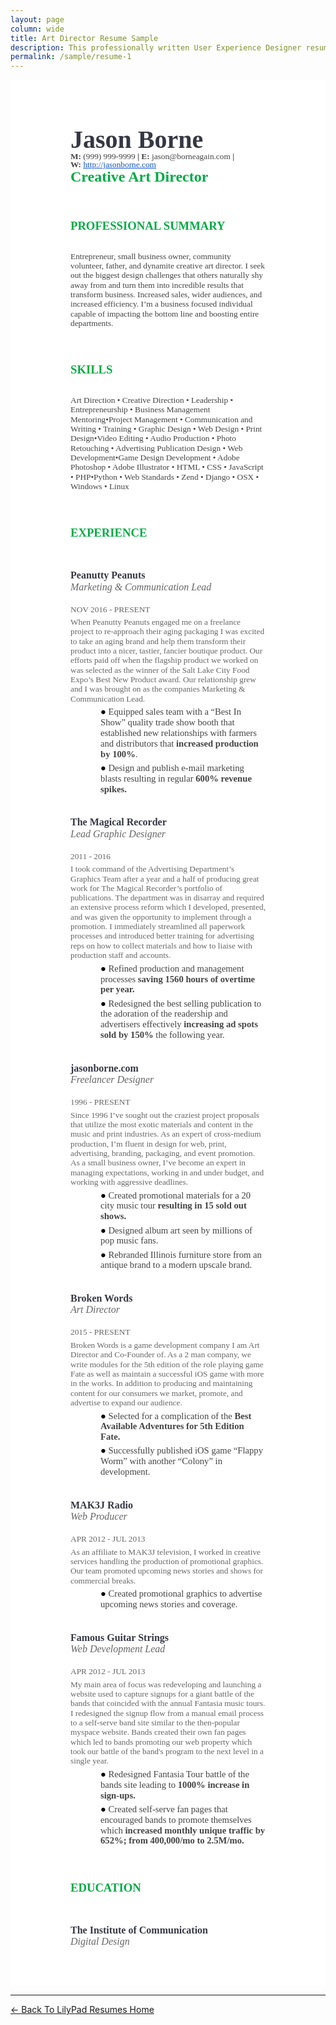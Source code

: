 ```yaml
---
layout: page
column: wide
title: Art Director Resume Sample
description: This professionally written User Experience Designer resume sample that landed interviews at international banks and government resulting in an $180,000/year offer!
permalink: /sample/resume-1
---
```

<style type="text/css">
  @import url('https://themes.googleusercontent.com/fonts/css?kit=3qINvnjb346LubKDfLRn69t6G6Z1RrRfgULZ1AHo7mPOfsfM6rvuuu7h1pY3r_-A');
  ul.lst-kix_uydb8ozhlw0z-5 {
    list-style-type: none
  }

  #resume ul.lst-kix_q43nwmkvrt8-7 {
    list-style-type: none
  }

  #resume .lst-kix_pwiefsepqtoz-7>li:before {
    content: "\0025cb  "
  }

  #resume ul.lst-kix_uydb8ozhlw0z-6 {
    list-style-type: none
  }

  #resume ul.lst-kix_q43nwmkvrt8-6 {
    list-style-type: none
  }

  #resume ul.lst-kix_uydb8ozhlw0z-7 {
    list-style-type: none
  }

  #resume .lst-kix_pwiefsepqtoz-6>li:before {
    content: "\0025cf  "
  }

  #resume .lst-kix_pwiefsepqtoz-8>li:before {
    content: "\0025a0  "
  }

  #resume ul.lst-kix_uydb8ozhlw0z-8 {
    list-style-type: none
  }

  #resume ul.lst-kix_q43nwmkvrt8-8 {
    list-style-type: none
  }

  #resume ul.lst-kix_q43nwmkvrt8-3 {
    list-style-type: none
  }

  #resume .lst-kix_pwiefsepqtoz-5>li:before {
    content: "\0025a0  "
  }

  #resume ul.lst-kix_q43nwmkvrt8-2 {
    list-style-type: none
  }

  #resume ul.lst-kix_q43nwmkvrt8-5 {
    list-style-type: none
  }

  #resume ul.lst-kix_q43nwmkvrt8-4 {
    list-style-type: none
  }

  #resume .lst-kix_pwiefsepqtoz-3>li:before {
    content: "\0025cf  "
  }

  #resume ul.lst-kix_pwiefsepqtoz-4 {
    list-style-type: none
  }

  #resume ul.lst-kix_pwiefsepqtoz-5 {
    list-style-type: none
  }

  #resume .lst-kix_pwiefsepqtoz-2>li:before {
    content: "\0025a0  "
  }

  #resume .lst-kix_pwiefsepqtoz-4>li:before {
    content: "\0025cb  "
  }

  #resume ul.lst-kix_pwiefsepqtoz-6 {
    list-style-type: none
  }

  #resume ul.lst-kix_pwiefsepqtoz-7 {
    list-style-type: none
  }

  #resume ul.lst-kix_pwiefsepqtoz-0 {
    list-style-type: none
  }

  #resume ul.lst-kix_pwiefsepqtoz-1 {
    list-style-type: none
  }

  #resume ul.lst-kix_pwiefsepqtoz-2 {
    list-style-type: none
  }

  #resume ul.lst-kix_pwiefsepqtoz-3 {
    list-style-type: none
  }

  #resume .lst-kix_pwiefsepqtoz-0>li:before {
    content: "\0025cf  "
  }

  #resume .lst-kix_pwiefsepqtoz-1>li:before {
    content: "\0025cb  "
  }

  #resume ul.lst-kix_pwiefsepqtoz-8 {
    list-style-type: none
  }

  #resume ul.lst-kix_71cy10c6bo5c-8 {
    list-style-type: none
  }

  #resume ul.lst-kix_71cy10c6bo5c-7 {
    list-style-type: none
  }

  #resume ul.lst-kix_71cy10c6bo5c-6 {
    list-style-type: none
  }

  #resume ul.lst-kix_71cy10c6bo5c-5 {
    list-style-type: none
  }

  #resume ul.lst-kix_71cy10c6bo5c-4 {
    list-style-type: none
  }

  #resume ul.lst-kix_71cy10c6bo5c-3 {
    list-style-type: none
  }

  #resume ul.lst-kix_71cy10c6bo5c-2 {
    list-style-type: none
  }

  #resume ul.lst-kix_71cy10c6bo5c-1 {
    list-style-type: none
  }

  #resume .lst-kix_nw4oua9zxpcg-2>li:before {
    content: "\0025a0  "
  }

  #resume ul.lst-kix_71cy10c6bo5c-0 {
    list-style-type: none
  }

  #resume .lst-kix_nw4oua9zxpcg-1>li:before {
    content: "\0025cb  "
  }

  #resume .lst-kix_nw4oua9zxpcg-0>li:before {
    content: "\0025cf  "
  }

  #resume ul.lst-kix_dpieomdpoi58-0 {
    list-style-type: none
  }

  #resume ul.lst-kix_dpieomdpoi58-1 {
    list-style-type: none
  }

  #resume ul.lst-kix_dpieomdpoi58-4 {
    list-style-type: none
  }

  #resume ul.lst-kix_dpieomdpoi58-5 {
    list-style-type: none
  }

  #resume ul.lst-kix_dpieomdpoi58-2 {
    list-style-type: none
  }

  #resume ul.lst-kix_dpieomdpoi58-3 {
    list-style-type: none
  }

  #resume ul.lst-kix_dpieomdpoi58-8 {
    list-style-type: none
  }

  #resume ul.lst-kix_dpieomdpoi58-6 {
    list-style-type: none
  }

  #resume ul.lst-kix_dpieomdpoi58-7 {
    list-style-type: none
  }

  #resume .lst-kix_dpieomdpoi58-4>li:before {
    content: "\0025cb  "
  }

  #resume .lst-kix_dpieomdpoi58-3>li:before {
    content: "\0025cf  "
  }

  #resume .lst-kix_dpieomdpoi58-5>li:before {
    content: "\0025a0  "
  }

  #resume .lst-kix_dpieomdpoi58-8>li:before {
    content: "\0025a0  "
  }

  #resume .lst-kix_dpieomdpoi58-7>li:before {
    content: "\0025cb  "
  }

  #resume .lst-kix_dpieomdpoi58-6>li:before {
    content: "\0025cf  "
  }

  #resume .lst-kix_71cy10c6bo5c-5>li:before {
    content: "\0025a0  "
  }

  #resume .lst-kix_71cy10c6bo5c-6>li:before {
    content: "\0025cf  "
  }

  #resume .lst-kix_71cy10c6bo5c-7>li:before {
    content: "\0025cb  "
  }

  #resume .lst-kix_71cy10c6bo5c-8>li:before {
    content: "\0025a0  "
  }

  #resume .lst-kix_nw4oua9zxpcg-3>li:before {
    content: "\0025cf  "
  }

  #resume .lst-kix_nw4oua9zxpcg-4>li:before {
    content: "\0025cb  "
  }

  #resume .lst-kix_nw4oua9zxpcg-5>li:before {
    content: "\0025a0  "
  }

  #resume .lst-kix_nw4oua9zxpcg-6>li:before {
    content: "\0025cf  "
  }

  #resume .lst-kix_nw4oua9zxpcg-7>li:before {
    content: "\0025cb  "
  }

  #resume .lst-kix_71cy10c6bo5c-3>li:before {
    content: "\0025cf  "
  }

  #resume .lst-kix_71cy10c6bo5c-4>li:before {
    content: "\0025cb  "
  }

  #resume .lst-kix_nw4oua9zxpcg-8>li:before {
    content: "\0025a0  "
  }

  #resume .lst-kix_71cy10c6bo5c-2>li:before {
    content: "\0025a0  "
  }

  #resume .lst-kix_71cy10c6bo5c-1>li:before {
    content: "\0025cb  "
  }

  #resume ul.lst-kix_uydb8ozhlw0z-0 {
    list-style-type: none
  }

  #resume ul.lst-kix_uydb8ozhlw0z-1 {
    list-style-type: none
  }

  #resume ul.lst-kix_uydb8ozhlw0z-2 {
    list-style-type: none
  }

  #resume ul.lst-kix_uydb8ozhlw0z-3 {
    list-style-type: none
  }

  #resume .lst-kix_71cy10c6bo5c-0>li:before {
    content: "\0025cf  "
  }

  #resume ul.lst-kix_uydb8ozhlw0z-4 {
    list-style-type: none
  }

  #resume .lst-kix_uydb8ozhlw0z-3>li:before {
    content: "\0025cf  "
  }

  #resume .lst-kix_uydb8ozhlw0z-2>li:before {
    content: "\0025a0  "
  }

  #resume .lst-kix_uydb8ozhlw0z-0>li:before {
    content: "\0025cf  "
  }

  #resume .lst-kix_uydb8ozhlw0z-1>li:before {
    content: "\0025cb  "
  }

  #resume .lst-kix_q43nwmkvrt8-0>li:before {
    content: "\0025cf  "
  }

  #resume .lst-kix_q43nwmkvrt8-1>li:before {
    content: "\0025cb  "
  }

  #resume .lst-kix_q43nwmkvrt8-2>li:before {
    content: "\0025a0  "
  }

  #resume .lst-kix_q43nwmkvrt8-4>li:before {
    content: "\0025cb  "
  }

  #resume .lst-kix_q43nwmkvrt8-3>li:before {
    content: "\0025cf  "
  }

  #resume .lst-kix_uydb8ozhlw0z-4>li:before {
    content: "\0025cb  "
  }

  #resume .lst-kix_q43nwmkvrt8-8>li:before {
    content: "\0025a0  "
  }

  #resume .lst-kix_uydb8ozhlw0z-5>li:before {
    content: "\0025a0  "
  }

  #resume .lst-kix_uydb8ozhlw0z-6>li:before {
    content: "\0025cf  "
  }

  #resume .lst-kix_q43nwmkvrt8-6>li:before {
    content: "\0025cf  "
  }

  #resume .lst-kix_q43nwmkvrt8-5>li:before {
    content: "\0025a0  "
  }

  #resume .lst-kix_uydb8ozhlw0z-8>li:before {
    content: "\0025a0  "
  }

  #resume .lst-kix_uydb8ozhlw0z-7>li:before {
    content: "\0025cb  "
  }

  #resume .lst-kix_dpieomdpoi58-1>li:before {
    content: "\0025cb  "
  }

  #resume .lst-kix_dpieomdpoi58-2>li:before {
    content: "\0025a0  "
  }

  #resume .lst-kix_q43nwmkvrt8-7>li:before {
    content: "\0025cb  "
  }

  #resume ul.lst-kix_nw4oua9zxpcg-0 {
    list-style-type: none
  }

  #resume ul.lst-kix_nw4oua9zxpcg-1 {
    list-style-type: none
  }

  #resume ul.lst-kix_nw4oua9zxpcg-2 {
    list-style-type: none
  }

  #resume ul.lst-kix_nw4oua9zxpcg-3 {
    list-style-type: none
  }

  #resume .lst-kix_dpieomdpoi58-0>li:before {
    content: "\0025cf  "
  }

  #resume ul.lst-kix_nw4oua9zxpcg-8 {
    list-style-type: none
  }

  #resume ul.lst-kix_nw4oua9zxpcg-4 {
    list-style-type: none
  }

  #resume ul.lst-kix_nw4oua9zxpcg-5 {
    list-style-type: none
  }

  #resume ul.lst-kix_nw4oua9zxpcg-6 {
    list-style-type: none
  }

  #resume ul.lst-kix_nw4oua9zxpcg-7 {
    list-style-type: none
  }

  #resume ul.lst-kix_q43nwmkvrt8-1 {
    list-style-type: none
  }

  #resume ul.lst-kix_q43nwmkvrt8-0 {
    list-style-type: none
  }

  #resume ol {
    margin: 0;
    padding: 0
  }

  #resume table td,
  table th {
    padding: 0
  }

  #resume .c3 {
    margin-left: 36pt;
    padding-top: 4pt;
    padding-left: 0pt;
    padding-bottom: 0pt;
    line-height: 1.15;
    orphans: 2;
    widows: 2;
    text-align: left;
    margin-right: -126pt
  }

  #resume .c7 {
    color: #434343;
    font-weight: 700;
    text-decoration: none;
    vertical-align: baseline;
    font-size: 11pt;
    font-family: "Proxima Nova";
    font-style: normal
  }

  #resume .c22 {
    color: #000000;
    font-weight: 400;
    text-decoration: none;
    vertical-align: baseline;
    font-size: 11pt;
    font-family: "Proxima Nova";
    font-style: normal
  }

  #resume .c15 {
    padding-top: 4pt;
    padding-bottom: 0pt;
    line-height: 1.15;
    orphans: 2;
    widows: 2;
    text-align: left;
    margin-right: -126pt
  }

  #resume .c21 {
    padding-top: 4pt;
    padding-bottom: 0pt;
    line-height: 1.0;
    orphans: 2;
    widows: 2;
    text-align: left;
    height: 11pt
  }

  #resume .c13 {
    color: #353744;
    font-weight: 400;
    text-decoration: none;
    vertical-align: baseline;
    font-size: 14pt;
    font-family: "Proxima Nova";
    font-style: normal
  }

  #resume .c6 {
    color: #353744;
    font-weight: 700;
    text-decoration: none;
    vertical-align: baseline;
    font-size: 12pt;
    font-family: "Proxima Nova";
    font-style: normal
  }

  #resume .c9 {
    color: #00ab44;
    font-weight: 400;
    text-decoration: none;
    vertical-align: baseline;
    font-size: 18pt;
    font-family: "Proxima Nova";
    font-style: normal
  }

  #resume .c0 {
    color: #434343;
    font-weight: 400;
    text-decoration: none;
    vertical-align: baseline;
    font-size: 11pt;
    font-family: "Proxima Nova";
    font-style: normal
  }

  #resume .c5 {
    color: #666666;
    font-weight: 400;
    text-decoration: none;
    vertical-align: baseline;
    font-size: 10pt;
    font-family: "Proxima Nova";
    font-style: normal
  }

  #resume .c2 {
    padding-top: 6pt;
    padding-bottom: 0pt;
    line-height: 1.0;
    page-break-after: avoid;
    text-align: left;
    margin-right: -126pt
  }

  #resume .c23 {
    background-color: #ffffff;
    font-weight: 400;
    text-decoration: none;
    vertical-align: baseline;
    font-family: "Proxima Nova";
    font-style: normal
  }

  #resume .c18 {
    color: #00ab44;
    text-decoration: none;
    vertical-align: baseline;
    font-size: 14pt;
    font-family: "Proxima Nova";
    font-style: normal
  }

  #resume .c1 {
    padding-top: 10pt;
    padding-bottom: 0pt;
    line-height: 1.15;
    text-align: left;
    margin-right: -126pt
  }

  #resume .c20 {
    padding-top: 0pt;
    padding-bottom: 0pt;
    line-height: 1.0;
    text-align: left;
    margin-right: -126pt
  }

  #resume .c17 {
    padding-top: 24pt;
    padding-bottom: 10pt;
    line-height: 1.0;
    text-align: left;
    margin-right: -126pt
  }

  #resume .c11 {
    text-decoration: none;
    vertical-align: baseline;
    font-size: 12pt;
    font-family: "Proxima Nova"
  }

  #resume.c24 {
    background-color: #ffffff;
    padding: 36pt 198pt 36pt 72pt
  }

  #resume .c4 {
    font-style: italic;
    color: #666666;
    font-weight: 400
  }

  #resume .c16 {
    font-size: 10pt;
    color: #1155cc;
    text-decoration: underline
  }

  #resume .c19 {
    color: inherit;
    text-decoration: inherit
  }

  #resume .c8 {
    color: #434343;
    font-size: 10pt
  }

  #resume .c12 {
    padding: 0;
    margin: 0
  }

  #resume .c14 {
    font-weight: 700
  }

  #resume .c10 {
    color: #434343
  }

  #resume .title {
    padding-top: 6pt;
    color: #353744;
    font-size: 30pt;
    padding-bottom: 0pt;
    font-family: "Proxima Nova";
    line-height: 1.0;
    page-break-after: avoid;
    orphans: 2;
    widows: 2;
    text-align: left
  }

  #resume .subtitle {
    padding-top: 0pt;
    color: #00ab44;
    font-size: 18pt;
    padding-bottom: 0pt;
    font-family: "Proxima Nova";
    line-height: 1.0;
    page-break-after: avoid;
    orphans: 2;
    widows: 2;
    text-align: left
  }

  #resume li {
    color: #000000;
    font-size: 11pt;
    font-family: "Proxima Nova"
  }

  #resume p {
    margin: 0;
    color: #000000;
    font-size: 11pt;
    font-family: "Proxima Nova"
  }

  #resume h1 {
    padding-top: 24pt;
    color: #00ab44;
    font-weight: 700;
    font-size: 14pt;
    padding-bottom: 10pt;
    font-family: "Proxima Nova";
    line-height: 1.0;
    page-break-after: avoid;
    orphans: 2;
    widows: 2;
    text-align: left
  }

  #resume h2 {
    padding-top: 10pt;
    color: #353744;
    font-weight: 700;
    font-size: 12pt;
    padding-bottom: 0pt;
    font-family: "Proxima Nova";
    line-height: 1.0;
    page-break-after: avoid;
    orphans: 2;
    widows: 2;
    text-align: left
  }

  #resume h3 {
    padding-top: 10pt;
    color: #353744;
    font-weight: 700;
    font-size: 11pt;
    padding-bottom: 0pt;
    font-family: "Proxima Nova";
    line-height: 1.0;
    page-break-after: avoid;
    orphans: 2;
    widows: 2;
    text-align: left
  }

  #resume h4 {
    padding-top: 8pt;
    color: #666666;
    text-decoration: underline;
    font-size: 11pt;
    padding-bottom: 0pt;
    font-family: "Trebuchet MS";
    line-height: 1.2;
    page-break-after: avoid;
    orphans: 2;
    widows: 2;
    text-align: left
  }

  #resume h5 {
    padding-top: 8pt;
    color: #666666;
    font-size: 11pt;
    padding-bottom: 0pt;
    font-family: "Trebuchet MS";
    line-height: 1.2;
    page-break-after: avoid;
    orphans: 2;
    widows: 2;
    text-align: left
  }

  #resume h6 {
    padding-top: 8pt;
    color: #666666;
    font-size: 11pt;
    padding-bottom: 0pt;
    font-family: "Trebuchet MS";
    line-height: 1.2;
    page-break-after: avoid;
    font-style: italic;
    orphans: 2;
    widows: 2;
    text-align: left
  }
</style>


<div id="resume" class="c24 resume-sample border--round box-shadow-wide">
  <div>
    <p class="c21"><span class="c22"></span></p>
  </div>
  <p class="c2 title" id="h.qnl2h1xer1h9"><span class="c14">Jason Borne<br></span><span class="c8 c14">M:</span><span class="c8">&nbsp;(999) 999-9999 </span><span class="c8 c14">| E:</span><span class="c8">&nbsp;jason@borneagain.com </span><span class="c8 c14">|</span><span class="c8">&nbsp;</span>
    <span class="c8 c14">W:</span><span class="c8">&nbsp;</span><span class="c16"><a class="c19" href="https://www.google.com/url?q=https://lilypadresumes.com/&amp;sa=D&amp;ust=1497415008079000&amp;usg=AFQjCNE0LzmmT6OQBX3yB49vgaIiT46g-g">http://jasonborne.com</a></span></p>
  <p class="c20 subtitle" id="h.5otzbpf60gjp"><span class="c14">Creative Art Director</span></p>
  <h1 class="c17" id="h.fgzhf2mhpnva"><span class="c18 c14">PROFESSIONAL SUMMARY</span></h1>
  <p class="c15"><span class="c8">Entrepreneur, small business owner, community volunteer, father, and dynamite creative art director. I seek out the biggest design challenges that others naturally shy away from and turn them into incredible results that transform business. Increased sales, wider audiences, and increased efficiency. I&rsquo;m a business focused individual capable of impacting the bottom line and boosting entire departments.</span></p>
  <h1 class="c17" id="h.wgvhlw3lrs1l"><span class="c18 c14">SKILLS</span></h1>
  <p class="c15"><span class="c8">Art Direction</span><span class="c8 c23">&nbsp;&bull; Creative Direction &bull; Leadership &bull; Entrepreneurship &bull; Business Management Mentoring&bull;Project Management &bull; Communication and Writing &bull; Training &bull; Graphic Design &bull; Web Design &bull; Print Design&bull;Video Editing &bull; Audio Production &bull; Photo Retouching &bull; Advertising Publication Design &bull; Web Development&bull;Game Design Development &bull; Adobe Photoshop &bull; Adobe Illustrator &bull; HTML &bull; CSS &bull; JavaScript &bull; PHP&bull;Python &bull; Web Standards &bull; Zend &bull; Django &bull; OSX &bull; Windows &bull; Linux</span></p>
  <h1 class="c17" id="h.4e7emiovm7u9"><span class="c18 c14">EXPERIENCE</span></h1>
  <h2 class="c1" id="h.x8cjc83bhgqt"><span>Peanutty Peanuts<br></span><span class="c11 c4">Marketing &amp; Communication Lead</span></h2>
  <p class="c15"><span class="c5">NOV 2016 - PRESENT</span></p>
  <p class="c15"><span class="c5">When Peanutty Peanuts engaged me on a freelance project to re-approach their aging packaging I was excited to take an aging brand and help them transform their product into a nicer, tastier, fancier boutique product. Our efforts paid off when the flagship product we worked on was selected as the winner of the Salt Lake City Food Expo&rsquo;s Best New Product award. Our relationship grew and I was brought on as the companies Marketing &amp; Communication Lead.</span></p>
  <ul class="c12 lst-kix_pwiefsepqtoz-0 start">
    <li class="c3"><span class="c10">Equipped sales team with a &ldquo;Best In Show&rdquo; quality trade show booth that established new relationships with farmers and distributors that </span><span class="c14 c10">increased production by 100%</span><span class="c0">.</span></li>
    <li class="c3"><span class="c10">Design and publish e-mail marketing blasts resulting in regular </span><span class="c7">600% revenue spikes.</span></li>
  </ul>
  <h2 class="c1" id="h.hwn6n8tv0goz"><span>The Magical Recorder<br></span><span class="c11 c4">Lead Graphic Designer</span></h2>
  <p class="c15"><span class="c5">2011 - 2016</span></p>
  <p class="c15"><span class="c5">I took command of the Advertising Department&rsquo;s Graphics Team after a year and a half of producing great work for The Magical Recorder&rsquo;s portfolio of publications. The department was in disarray and required an extensive process reform which I developed, presented, and was given the opportunity to implement through a promotion. I immediately streamlined all paperwork processes and introduced better training for advertising reps on how to collect materials and how to liaise with production staff and accounts.</span></p>
  <ul class="c12 lst-kix_pwiefsepqtoz-0">
    <li class="c3"><span class="c10">Refined production and management processes </span><span class="c7">saving 1560 hours of overtime per year.</span></li>
    <li class="c3"><span class="c10">Redesigned the best selling publication to the adoration of the readership and advertisers effectively </span><span class="c14 c10">increasing ad spots sold by 150%</span><span class="c10">&nbsp;the following year.</span>
      <hr style="page-break-before:always;display:none;">
    </li>
  </ul>
  <h2 class="c1" id="h.8vy4le1nr9sg"><span>jasonborne.com<br></span><span class="c11 c4">Freelancer Designer</span></h2>
  <p class="c15"><span class="c5">1996 - PRESENT</span></p>
  <p class="c15"><span class="c5">Since 1996 I&rsquo;ve sought out the craziest project proposals that utilize the most exotic materials and content in the music and print industries. As an expert of cross-medium production, I&rsquo;m fluent in design for web, print, advertising, branding, packaging, and event promotion. As a small business owner, I&rsquo;ve become an expert in managing expectations, working in and under budget, and working with aggressive deadlines.</span></p>
  <ul class="c12 lst-kix_pwiefsepqtoz-0">
    <li class="c3"><span class="c10">Created promotional materials for a 20 city music tour </span><span class="c7">resulting in 15 sold out shows.</span></li>
    <li class="c3"><span class="c0">Designed album art seen by millions of pop music fans.</span></li>
    <li class="c3"><span class="c0">Rebranded Illinois furniture store from an antique brand to a modern upscale brand.</span></li>
  </ul>
  <h2 class="c1" id="h.bwgh8gc2exl5"><span>Broken Words<br></span><span class="c11 c4">Art Director</span></h2>
  <p class="c15"><span class="c5">2015 - PRESENT</span></p>
  <p class="c15"><span class="c5">Broken Words is a game development company I am Art Director and Co-Founder of. As a 2 man company, we write modules for the 5th edition of the role playing game Fate as well as maintain a successful iOS game with more in the works. In addition to producing and maintaining content for our consumers we market, promote, and advertise to expand our audience.</span></p>
  <ul class="c12 lst-kix_pwiefsepqtoz-0">
    <li class="c3"><span class="c10">Selected for a complication of the </span><span class="c7">Best Available Adventures for 5th Edition Fate.</span></li>
    <li class="c3"><span class="c0">Successfully published iOS game &ldquo;Flappy Worm&rdquo; with another &ldquo;Colony&rdquo; in development.</span></li>
  </ul>
  <h2 class="c1" id="h.ph7husu4lcfc"><span>MAK3J Radio</span><span><br></span><span class="c11 c4">Web Producer</span></h2>
  <p class="c15"><span class="c5">APR 2012 - JUL 2013</span></p>
  <p class="c15"><span class="c5">As an affiliate to MAK3J television, I worked in creative services handling the production of promotional graphics. Our team promoted upcoming news stories and shows for commercial breaks.</span></p>
  <ul class="c12 lst-kix_pwiefsepqtoz-0">
    <li class="c3"><span class="c0">Created promotional graphics to advertise upcoming news stories and coverage.</span></li>
  </ul>
  <h2 class="c1" id="h.bqain5em3b9l"><span>Famous Guitar Strings</span><span><br></span><span class="c4 c11">Web Development Lead</span></h2>
  <p class="c15"><span class="c5">APR 2012 - JUL 2013</span></p>
  <p class="c15"><span class="c5">My main area of focus was redeveloping and launching a website used to capture signups for a giant battle of the bands that coincided with the annual Fantasia music tours. I redesigned the signup flow from a manual email process to a self-serve band site similar to the then-popular myspace website. Bands created their own fan pages which led to bands promoting our web property which took our battle of the band&#39;s program to the next level in a single year.</span></p>
  <ul class="c12 lst-kix_pwiefsepqtoz-0">
    <li class="c3"><span class="c10">Redesigned Fantasia Tour battle of the bands site leading to </span><span class="c7">1000% increase in sign-ups.</span></li>
    <li class="c3"><span class="c10">Created self-serve fan pages that encouraged bands to promote themselves which </span><span class="c7">increased monthly unique traffic by 652%; from 400,000/mo to 2.5M/mo.</span></li>
  </ul>
  <h1 class="c17" id="h.pwnp1k6vsbh1"><span class="c14 c18">EDUCATION</span></h1>
  <h2 class="c1" id="h.5f65jvlp24up"><span>The Institute of Communication<br></span><span class="c4">Digital Design</span></h2>
</div>

<hr>

[← Back To LilyPad Resumes Home](/)
